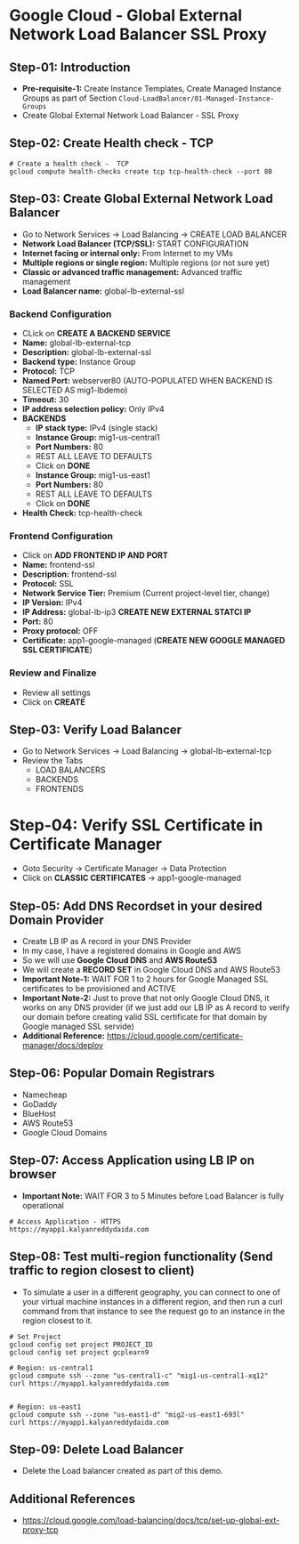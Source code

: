 # Google Cloud - Global External Network Load Balancer SSL Proxy

## Step-01: Introduction
- **Pre-requisite-1:** Create Instance Templates, Create Managed Instance Groups as part of Section `Cloud-LoadBalancer/01-Managed-Instance-Groups`
- Create Global External Network Load Balancer - SSL Proxy

## Step-02: Create Health check - TCP
```t
# Create a health check -  TCP
gcloud compute health-checks create tcp tcp-health-check --port 80
```

## Step-03: Create Global External Network Load Balancer
- Go to Network Services -> Load Balancing -> CREATE LOAD BALANCER
- **Network Load Balancer (TCP/SSL):** START CONFIGURATION
- **Internet facing or internal only:** From Internet to my VMs
- **Multiple regions or single region:** Multiple regions (or not sure yet)
- **Classic or advanced traffic management:** Advanced traffic management 
- **Load Balancer name:** global-lb-external-ssl
### Backend Configuration
- CLick on **CREATE A BACKEND SERVICE**
- **Name:** global-lb-external-tcp
- **Description:** global-lb-external-ssl
- **Backend type:** Instance Group
- **Protocol:** TCP
- **Named Port:** webserver80 (AUTO-POPULATED WHEN BACKEND IS SELECTED AS mig1-lbdemo)
- **Timeout:** 30
- **IP address selection policy:** Only IPv4
- **BACKENDS**
  - **IP stack type:** IPv4 (single stack)
  - **Instance Group:** mig1-us-central1
  - **Port Numbers:** 80
  - REST ALL LEAVE TO DEFAULTS
  - Click on **DONE**
  - **Instance Group:** mig1-us-east1
  - **Port Numbers:** 80
  - REST ALL LEAVE TO DEFAULTS
  - Click on **DONE**  
- **Health Check:** tcp-health-check
### Frontend Configuration
- Click on **ADD FRONTEND IP AND PORT**
- **Name:** frontend-ssl
- **Description:** frontend-ssl
- **Protocol:** SSL
- **Network Service Tier:** Premium (Current project-level tier, change)
- **IP Version:** IPv4
- **IP Address:** global-lb-ip3 **CREATE NEW EXTERNAL STATCI IP**
- **Port:** 80
- **Proxy protocol:** OFF
- **Certificate:** app1-google-managed (**CREATE NEW GOOGLE MANAGED SSL CERTIFICATE**)
### Review and Finalize
- Review all settings
- Click on **CREATE**

## Step-03: Verify Load Balancer
- Go to Network Services -> Load Balancing -> global-lb-external-tcp
- Review the Tabs
  - LOAD BALANCERS 
  - BACKENDS
  - FRONTENDS

# Step-04: Verify SSL Certificate in Certificate Manager
- Goto Security -> Certificate Manager -> Data Protection 
- Click on **CLASSIC CERTIFICATES**  -> app1-google-managed

## Step-05: Add DNS Recordset in your desired Domain Provider
- Create LB IP as A record in your DNS Provider
- In my case, I have a registered domains in Google and AWS
- So we will use **Google Cloud DNS** and **AWS Route53**
- We will create a **RECORD SET** in Google Cloud DNS and AWS Route53
- **Important Note-1:** WAIT FOR 1 to 2 hours for Google Managed SSL certificates to be provisioned and ACTIVE
- **Important Note-2:** Just to prove that not only Google Cloud DNS, it works on any DNS provider (if we just add our LB IP as A record to verify our domain before creating valid SSL certificate for that domain by Google managed SSL servide)
- **Additional Reference:** https://cloud.google.com/certificate-manager/docs/deploy

## Step-06: Popular Domain Registrars
- Namecheap
- GoDaddy
- BlueHost
- AWS Route53
- Google Cloud Domains

## Step-07: Access Application using LB IP on browser
- **Important Note:** WAIT FOR 3 to 5 Minutes before Load Balancer is fully operational
```t
# Access Application - HTTPS
https://myapp1.kalyanreddydaida.com
```

## Step-08: Test multi-region functionality (Send traffic to region closest to client)
- To simulate a user in a different geography, you can connect to one of your virtual machine instances in a different region, and then run a curl command from that instance to see the request go to an instance in the region closest to it.
```t
# Set Project
gcloud config set project PROJECT_ID
gcloud config set project gcplearn9

# Region: us-central1
gcloud compute ssh --zone "us-central1-c" "mig1-us-central1-xq12" 
curl https://myapp1.kalyanreddydaida.com


# Region: us-east1
gcloud compute ssh --zone "us-east1-d" "mig2-us-east1-693l" 
curl https://myapp1.kalyanreddydaida.com

```


## Step-09: Delete Load Balancer
- Delete the  Load balancer created as part of this demo.

## Additional References
- https://cloud.google.com/load-balancing/docs/tcp/set-up-global-ext-proxy-tcp